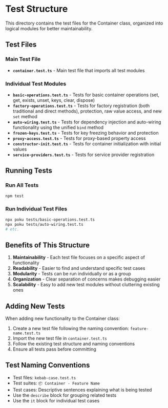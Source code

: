 # Test Structure

This directory contains the test files for the Container class, organized into logical modules for better maintainability.

## Test Files

### Main Test File
- **`container.test.ts`** - Main test file that imports all test modules

### Individual Test Modules
- **`basic-operations.test.ts`** - Tests for basic container operations (set, get, exists, unset, keys, clear, dispose)
- **`factory-operations.test.ts`** - Tests for factory registration (both traditional and direct methods), protection, raw value access, and new `set` method
- **`auto-wiring.test.ts`** - Tests for dependency injection and auto-wiring functionality using the unified `bind` method
- **`frozen-keys.test.ts`** - Tests for key freezing behavior and protection
- **`proxy-access.test.ts`** - Tests for proxy-based property access
- **`constructor-init.test.ts`** - Tests for container initialization with initial values
- **`service-providers.test.ts`** - Tests for service provider registration

## Running Tests

### Run All Tests
```bash
npm test
```

### Run Individual Test Files
```bash
npx poku tests/basic-operations.test.ts
npx poku tests/auto-wiring.test.ts
# etc.
```

## Benefits of This Structure

1. **Maintainability** - Each test file focuses on a specific aspect of functionality
2. **Readability** - Easier to find and understand specific test cases
3. **Modularity** - Tests can be run individually or as a group
4. **Organization** - Clear separation of concerns makes debugging easier
5. **Scalability** - Easy to add new test modules without cluttering existing ones

## Adding New Tests

When adding new functionality to the Container class:

1. Create a new test file following the naming convention: `feature-name.test.ts`
2. Import the new test file in `container.test.ts`
3. Follow the existing test structure and naming conventions
4. Ensure all tests pass before committing

## Test Naming Conventions

- Test files: `kebab-case.test.ts`
- Test suites: `📦 Container - Feature Name`
- Test cases: Descriptive sentences explaining what is being tested
- Use the `describe` block for grouping related tests
- Use the `it` block for individual test cases
